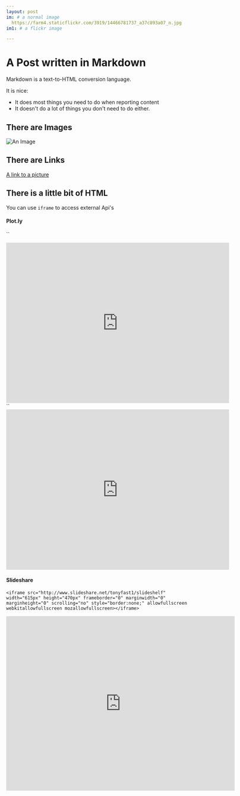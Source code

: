 ```yaml
---
layout: post
im: # a normal image
  https://farm4.staticflickr.com/3919/14466781737_a37c893a07_n.jpg
im1: # a flickr image

---
```


# A Post written in Markdown

Markdown is a text-to-HTML conversion language.

It is nice:

* It does most things you need to do when reporting content
* It doesn't do a lot of things you don't need to do either.

## There are Images

![An Image](https://farm4.staticflickr.com/3919/14466781737_a37c893a07_n.jpg)

## There are Links

[A link to a picture](https://farm4.staticflickr.com/3919/14466781737_a37c893a07_n.jpg)

## There is a little bit of HTML

You can use ``iframe`` to access external Api's

#### Plot.ly

``
<iframe width="600" height="432" frameborder="0" seamless="seamless" scrolling="no" src="https://plot.ly/~TonyFast/4/.embed?width=1296&height=432"></iframe>
``

<iframe width="600" height="432" frameborder="0" seamless="seamless" scrolling="no" src="https://plot.ly/~TonyFast/4/.embed?width=1296&height=432"></iframe>


#### Slideshare

```
<iframe src="http://www.slideshare.net/tonyfast1/slideshelf" width="615px" height="470px" frameborder="0" marginwidth="0" marginheight="0" scrolling="no" style="border:none;" allowfullscreen webkitallowfullscreen mozallowfullscreen></iframe>
```

<iframe src="http://www.slideshare.net/tonyfast1/slideshelf" width="615px" height="470px" frameborder="0" marginwidth="0" marginheight="0" scrolling="no" style="border:none;" allowfullscreen webkitallowfullscreen mozallowfullscreen></iframe>
